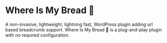 # Where Is My Bread 🍞

A non-invasive, lightweight, lightning fast, WordPress plugin adding url based breadcrumb support. Where Is My Bread 🍞 is a plug-and-play plugin with no required configuration.
